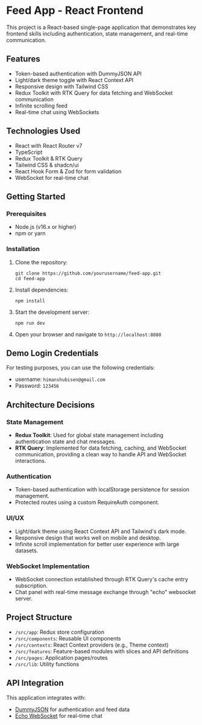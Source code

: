 
# Feed App - React Frontend

This project is a React-based single-page application that demonstrates key frontend skills including authentication, state management, and real-time communication.

## Features

- Token-based authentication with DummyJSON API
- Light/dark theme toggle with React Context API
- Responsive design with Tailwind CSS
- Redux Toolkit with RTK Query for data fetching and WebSocket communication
- Infinite scrolling feed
- Real-time chat using WebSockets

## Technologies Used

- React with React Router v7
- TypeScript
- Redux Toolkit & RTK Query
- Tailwind CSS & shadcn/ui
- React Hook Form & Zod for form validation
- WebSocket for real-time chat

## Getting Started

### Prerequisites

- Node.js (v16.x or higher)
- npm or yarn

### Installation

1. Clone the repository:
   ```
   git clone https://github.com/yourusername/feed-app.git
   cd feed-app
   ```

2. Install dependencies:
   ```
   npm install
   ```

3. Start the development server:
   ```
   npm run dev
   ```

4. Open your browser and navigate to `http://localhost:8080`

## Demo Login Credentials

For testing purposes, you can use the following credentials:

- username: `himanshubisen@gmail.com`
- Password: `123456`

## Architecture Decisions

### State Management
- **Redux Toolkit**: Used for global state management including authentication state and chat messages.
- **RTK Query**: Implemented for data fetching, caching, and WebSocket communication, providing a clean way to handle API and WebSocket interactions.

### Authentication
- Token-based authentication with localStorage persistence for session management.
- Protected routes using a custom RequireAuth component.

### UI/UX
- Light/dark theme using React Context API and Tailwind's dark mode.
- Responsive design that works well on mobile and desktop.
- Infinite scroll implementation for better user experience with large datasets.

### WebSocket Implementation
- WebSocket connection established through RTK Query's cache entry subscription.
- Chat panel with real-time message exchange through "echo" websocket server.

## Project Structure

- `/src/app`: Redux store configuration
- `/src/components`: Reusable UI components
- `/src/contexts`: React Context providers (e.g., Theme context)
- `/src/features`: Feature-based modules with slices and API definitions
- `/src/pages`: Application pages/routes
- `/src/lib`: Utility functions

## API Integration

This application integrates with:
- [DummyJSON](https://dummyjson.com/docs/auth) for authentication and feed data
- [Echo WebSocket](wss://echo.websocket.org/.ws) for real-time chat
